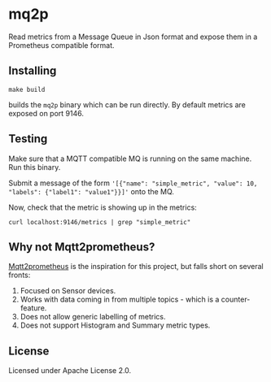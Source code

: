 # mq2p

Read metrics from a Message Queue in Json format and expose them in a Prometheus compatible format.

## Installing

```
make build
```
builds the `mq2p` binary which can be run directly. By default metrics are exposed on port 9146.

## Testing

Make sure that a MQTT compatible MQ is running on the same machine. Run this binary.

Submit a message of the form `'[{"name": "simple_metric", "value": 10, "labels": {"label1": "value1"}}]'` onto the MQ.

Now, check that the metric is showing up in the metrics:
```
curl localhost:9146/metrics | grep "simple_metric"
```

## Why not Mqtt2prometheus?

[Mqtt2prometheus](https://github.com/hikhvar/mqtt2prometheus) is the inspiration for this project, but falls short on several fronts:

1. Focused on Sensor devices.
2. Works with data coming in from multiple topics - which is a counter-feature.
3. Does not allow generic labelling of metrics.
4. Does not support Histogram and Summary metric types.


## License

Licensed under Apache License 2.0.
